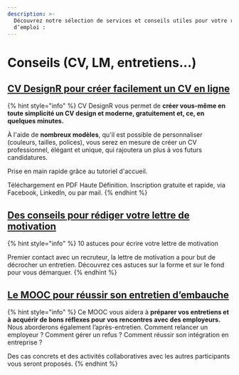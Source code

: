 ```yaml
---
description: >-
  Découvrez notre sélection de services et conseils utiles pour votre recherche
  d’emploi :
---
```


# Conseils \(CV, LM, entretiens...\)

## [**CV DesignR pour créer facilement un CV en ligne**](https://www.emploi-store.fr/portail/services/outilDeCreationDeCvDesignPdfGratuit)

{% hint style="info" %}
CV DesignR vous permet de **créer vous-même en toute simplicité un CV design et moderne, gratuitement et, ce, en quelques minutes.**

À l'aide de **nombreux modèles**, qu'il est possible de personnaliser \(couleurs, tailles, polices\), vous serez en mesure de créer un CV professionnel, élégant et unique, qui rajoutera un plus à vos futurs candidatures. 

Prise en main rapide grâce au tutoriel d'accueil. 

Téléchargement en PDF Haute Définition. Inscription gratuite et rapide, via Facebook, LinkedIn, ou par mail.
{% endhint %}

## [**Des conseils pour rédiger votre lettre de motivation**](https://www.pole-emploi.fr/candidat/vos-recherches/preparer-votre-candidature/10-astuces-pour-ecrire-votre-let.html)

{% hint style="info" %}
10 astuces pour écrire votre lettre de motivation

Premier contact avec un recruteur, la lettre de motivation a pour but de décrocher un entretien. Découvrez ces astuces sur la forme et sur le fond pour vous démarquer.
{% endhint %}

## [**Le MOOC pour réussir son entretien d’embauche**](https://www.emploi-store.fr/portail/services/reussirLEntretienDEmbauche)

{% hint style="info" %}
Ce MOOC vous aidera à **préparer vos entretiens et à acquérir de bons réflexes pour vos rencontres avec des employeurs.** Nous aborderons également l’après-entretien. Comment relancer un employeur ? Comment gérer un refus ? Comment réussir son intégration en entreprise ?

Des cas concrets et des activités collaboratives avec les autres participants  vous seront proposés.
{% endhint %}

  


  


